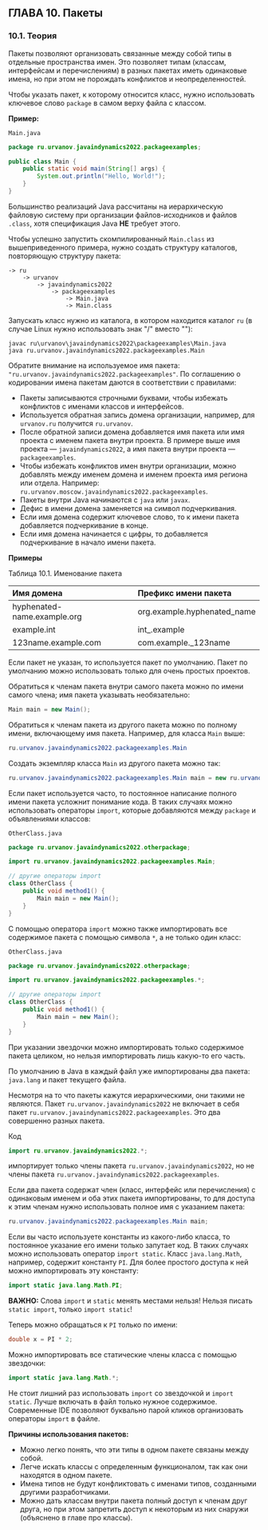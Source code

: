 ## ГЛАВА 10. Пакеты

### 10.1. Теория

Пакеты позволяют организовать связанные между собой типы в отдельные пространства имен. Это позволяет типам (классам, интерфейсам и перечислениям) в разных пакетах иметь одинаковые имена, но при этом не порождать конфликтов и неопределенностей.

Чтобы указать пакет, к которому относится класс, нужно использовать ключевое слово `package` в самом верху файла с классом.

**Пример:**

`Main.java`

```java
package ru.urvanov.javaindynamics2022.packageexamples;

public class Main {
    public static void main(String[] args) {
        System.out.println("Hello, World!");
    }
}
```

Большинство реализаций Java рассчитаны на иерархическую файловую систему при организации файлов-исходников и файлов `.class`, хотя спецификация Java **НЕ** требует этого.

Чтобы успешно запустить скомпилированный `Main.class` из вышеприведенного примера, нужно создать структуру каталогов, повторяющую структуру пакета:

```
-> ru
    -> urvanov
        -> javaindynamics2022
            -> packageexamples
                -> Main.java
                -> Main.class
```

Запускать класс нужно из каталога, в котором находится каталог `ru` (в случае Linux нужно использовать знак "/" вместо "\"):

```shell
javac ru\urvanov\javaindynamics2022\packageexamples\Main.java
java ru.urvanov.javaindynamics2022.packageexamples.Main
```

Обратите внимание на используемое имя пакета: `"ru.urvanov.javaindynamics2022.packageexamples"`. По соглашению о кодировании имена пакетам даются в соответствии с правилами:

*   Пакеты записываются строчными буквами, чтобы избежать конфликтов с именами классов и интерфейсов.
*   Используется обратная запись домена организации, например, для `urvanov.ru` получится `ru.urvanov`.
*   После обратной записи домена добавляется имя пакета или имя проекта с именем пакета внутри проекта. В примере выше имя проекта — `javaindynamics2022`, а имя пакета внутри проекта — `packageexamples`.
*   Чтобы избежать конфликтов имен внутри организации, можно добавлять между именем домена и именем проекта имя региона или отдела. Например: `ru.urvanov.moscow.javaindynamics2022.packageexamples`.
*   Пакеты внутри Java начинаются с `java` или `javax`.
*   Дефис в имени домена заменяется на символ подчеркивания.
*   Если имя домена содержит ключевое слово, то к имени пакета добавляется подчеркивание в конце.
*   Если имя домена начинается с цифры, то добавляется подчеркивание в начало имени пакета.

**Примеры**

Таблица 10.1. Именование пакета

| Имя домена                 | Префикс имени пакета           |
| :------------------------- | :------------------------------- |
| hyphenated-name.example.org | org.example.hyphenated\_name    |
| example.int                | int\_.example                   |
| 123name.example.com        | com.example.\_123name          |

Если пакет не указан, то используется пакет по умолчанию. Пакет по умолчанию можно использовать только для очень простых проектов.

Обратиться к членам пакета внутри самого пакета можно по имени самого члена; имя пакета указывать необязательно:

```java
Main main = new Main();
```

Обратиться к членам пакета из другого пакета можно по полному имени, включающему имя пакета. Например, для класса `Main` выше:

```java
ru.urvanov.javaindynamics2022.packageexamples.Main
```

Создать экземпляр класса `Main` из другого пакета можно так:

```java
ru.urvanov.javaindynamics2022.packageexamples.Main main = new ru.urvanov.javaindynamics2022.packageexamples.Main();
```

Если пакет используется часто, то постоянное написание полного имени пакета усложнит понимание кода. В таких случаях можно использовать операторы `import`, которые добавляются между `package` и объявлениями классов:

`OtherClass.java`

```java
package ru.urvanov.javaindynamics2022.otherpackage;

import ru.urvanov.javaindynamics2022.packageexamples.Main;

// другие операторы import
class OtherClass {
    public void method1() {
        Main main = new Main();
    }
}
```

С помощью оператора `import` можно также импортировать все содержимое пакета с помощью символа `*`, а не только один класс:

`OtherClass.java`

```java
package ru.urvanov.javaindynamics2022.otherpackage;

import ru.urvanov.javaindynamics2022.packageexamples.*;

// другие операторы import
class OtherClass {
    public void method1() {
        Main main = new Main();
    }
}
```

При указании звездочки можно импортировать только содержимое пакета целиком, но нельзя импортировать лишь какую-то его часть.

По умолчанию в Java в каждый файл уже импортированы два пакета: `java.lang` и пакет текущего файла.

Несмотря на то что пакеты кажутся иерархическими, они такими не являются. Пакет `ru.urvanov.javaindynamics2022` не включает в себя пакет `ru.urvanov.javaindynamics2022.packageexamples`. Это два совершенно разных пакета.

Код

```java
import ru.urvanov.javaindynamics2022.*;
```

импортирует только члены пакета `ru.urvanov.javaindynamics2022`, но не члены пакета `ru.urvanov.javaindynamics2022.packageexamples`.

Если два пакета содержат член (класс, интерфейс или перечисления) с одинаковым именем и оба этих пакета импортированы, то для доступа к этим членам нужно использовать полное имя с указанием пакета:

```java
ru.urvanov.javaindynamics2022.packageexamples.Main main;
```

Если вы часто используете константы из какого-либо класса, то постоянное указание его имени только запутает код. В таких случаях можно использовать оператор `import static`. Класс `java.lang.Math`, например, содержит константу `PI`. Для более простого доступа к ней можно импортировать эту константу:

```java
import static java.lang.Math.PI;
```

**ВАЖНО:** Слова `import` и `static` менять местами нельзя! Нельзя писать `static import`, только `import static`!

Теперь можно обращаться к `PI` только по имени:

```java
double x = PI * 2;
```

Можно импортировать все статические члены класса с помощью звездочки:

```java
import static java.lang.Math.*;
```

Не стоит лишний раз использовать `import` со звездочкой и `import static`. Лучше включать в файл только нужное содержимое. Современные IDE позволяют буквально парой кликов организовать операторы `import` в файле.

**Причины использования пакетов:**

*   Можно легко понять, что эти типы в одном пакете связаны между собой.
*   Легче искать классы с определенным функционалом, так как они находятся в одном пакете.
*   Имена типов не будут конфликтовать с именами типов, созданными другими разработчиками.
*   Можно дать классам внутри пакета полный доступ к членам друг друга, но при этом запретить доступ к некоторым из них снаружи (объяснено в главе про классы).

